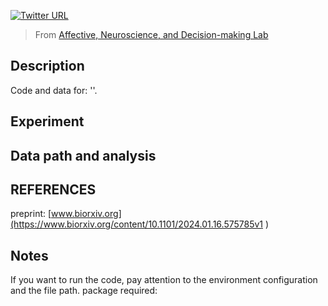 
[![Twitter URL](https://img.shields.io/twitter/url?label=%40ANDlab3&style=social&url=https%3A%2F%2Ftwitter.com%2FANDlab3)
](https://twitter.com/ANDlab3)


> From [Affective, Neuroscience, and Decision-making Lab](https://andlab-um.com)



## Description
Code and data for: ''.

## Experiment

## Data path and analysis


## REFERENCES
preprint: [www.biorxiv.org](https://www.biorxiv.org/content/10.1101/2024.01.16.575785v1  )

## Notes
If you want to run the code, pay attention to the environment configuration and the file path.
package required:
